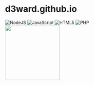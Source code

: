 # d3ward.github.io
<div style="flex-flow: wrap;justify-content: center;align-items: center;">
  
<img alt="NodeJS" src="https://img.shields.io/badge/node.js%20-%2343853D.svg?&style=for-the-badge&logo=node.js&logoColor=white"/>
<img alt="JavaScript" src="https://img.shields.io/badge/javascript%20-%23323330.svg?&style=for-the-badge&logo=javascript&logoColor=%23F7DF1E"/>
<img alt="HTML5" src="https://img.shields.io/badge/html5%20-%23E34F26.svg?&style=for-the-badge&logo=html5&logoColor=white"/>
<img alt="PHP" src="https://img.shields.io/badge/php-%23777BB4.svg?&style=for-the-badge&logo=php&logoColor=white"/>
</div>
<img height="180em" src="https://github-readme-stats.vercel.app/api?username=d3ward&show_icons=true&hide_border=true&&count_private=true&include_all_commits=true" />
